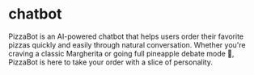 # chatbot
PizzaBot is an AI-powered chatbot that helps users order their favorite pizzas quickly and easily through natural conversation. Whether you're craving a classic Margherita or going full pineapple debate mode 🍍, PizzaBot is here to take your order with a slice of personality.
